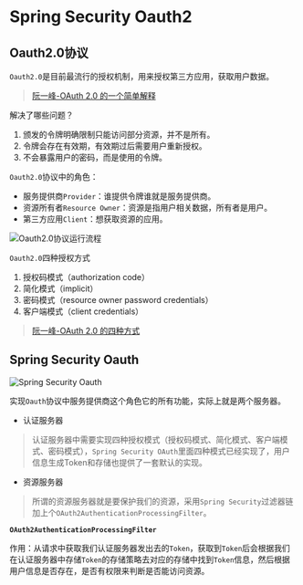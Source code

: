 # Spring Security Oauth2

## Oauth2.0协议

`Oauth2.0`是目前最流行的授权机制，用来授权第三方应用，获取用户数据。

<!-- more -->

> [阮一峰-OAuth 2.0 的一个简单解释](https://www.ruanyifeng.com/blog/2019/04/oauth_design.html)

解决了哪些问题？
1. 颁发的令牌明确限制只能访问部分资源，并不是所有。
2. 令牌会存在有效期，有效期过后需要用户重新授权。
3. 不会暴露用户的密码，而是使用的令牌。

`Oauth2.0`协议中的角色：
- 服务提供商`Provider`：谁提供令牌谁就是服务提供商。
- 资源所有者`Resource Owner`：资源是指用户相关数据，所有者是用户。
- 第三方应用`Client`：想获取资源的应用。

![Oauth2.0协议运行流程](https://rcbb-blog.oss-cn-guangzhou.aliyuncs.com/2022/09/20220930194300-592548.png?x-oss-process=style/yuantu_shuiyin)

`Oauth2.0`四种授权方式
1. 授权码模式（authorization code）
2. 简化模式（implicit）
3. 密码模式（resource owner password credentials）
4. 客户端模式（client credentials）

> [阮一峰-OAuth 2.0 的四种方式](https://www.ruanyifeng.com/blog/2019/04/oauth-grant-types.html)


## Spring Security Oauth

![Spring Security Oauth](https://rcbb-blog.oss-cn-guangzhou.aliyuncs.com/2022/09/20220930221133-fa782e.png?x-oss-process=style/yuantu_shuiyin)

实现`Oauth`协议中服务提供商这个角色它的所有功能，实际上就是两个服务器。
- 认证服务器

> 认证服务器中需要实现四种授权模式（授权码模式、简化模式、客户端模式、密码模式），`Spring Security OAuth`里面四种模式已经实现了，用户信息生成Token和存储也提供了一套默认的实现。

- 资源服务器

> 所谓的资源服务器就是要保护我们的资源，采用`Spring Security`过滤器链加上个`OAuth2AuthenticationProcessingFilter`。

**`OAuth2AuthenticationProcessingFilter`**

作用：从请求中获取我们认证服务器发出去的`Token`，获取到`Token`后会根据我们在认证服务器中存储`Token`的存储策略去对应的存储中找到`Token`信息，然后根据用户信息是否存在，是否有权限来判断是否能访问资源。  
